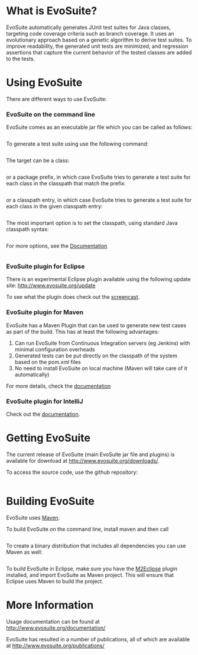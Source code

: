 # What is EvoSuite?

EvoSuite automatically generates JUnit test suites for Java classes, targeting code coverage criteria such as branch coverage. It uses an evolutionary approach based on a genetic algorithm to derive test suites. To improve readability, the generated unit tests are minimized, and regression assertions that capture the current behavior of the tested classes are added to the tests.

# Using EvoSuite

There are different ways to use EvoSuite:

### EvoSuite on the command line

EvoSuite comes as an executable jar file which you can be called as follows:

```java -jar evosuite.jar <options>
```

To generate a test suite using use the following command:

```java -jar evosuite.jar <target> [options]
```

The target can be a class:

```-class <ClassName>
```

or a package prefix, in which case EvoSuite tries to generate a test
suite for each class in the classpath that match the prefix:

```-prefix <PrefixName>
```

or a classpath entry, in which case EvoSuite tries to generate a test
suite for each class in the given classpath entry:

```-target <jar file or directory>
```

The most important option is to set the classpath, using standard Java
classpath syntax:

```-projectCP <classpath>
```

For more options, see the
[Documentation](http://www.evosuite.org/documentation/commandline/)

```java -jar evosuite.jar -help
```

### EvoSuite plugin for Eclipse

There is an experimental Eclipse plugin available using the following
update site: <http://www.evosuite.org/update>

To see what the plugin does check out the [screencast](http://www.evosuite.org/documentation/eclipse-plugin/).

### EvoSuite plugin for Maven

EvoSuite has a Maven Plugin that can be used to generate new test cases as part of the build. This has at least the following advantages:

1. Can run EvoSuite from Continuous Integration servers (eg Jenkins) with minimal configuration overheads
2. Generated tests can be put directly on the classpath of the system based on the pom.xml files
3. No need to install EvoSuite on local machine (Maven will take care of it automatically)

For more details, check the
[documentation](http://www.evosuite.org/documentation/maven-plugin/)

### EvoSuite plugin for IntelliJ

Check out the [documentation](http://www.evosuite.org/documentation/intellij-idea-plugin/).

# Getting EvoSuite

The current release of EvoSuite (main EvoSuite jar file and plugins) is available for download at <http://www.evosuite.org/downloads/>.

To access the source code, use the github repository:

```git clone https://github.com/EvoSuite/evosuite.git
```


# Building EvoSuite

EvoSuite uses [Maven](https://maven.apache.org/).

To build EvoSuite on the command line, install maven and then call

```mvn compile
```

To create a binary distribution that includes all dependencies you can
use Maven as well:

```mvn package
```

To build EvoSuite in Eclipse, make sure you have the [M2Eclipse](http://www.eclipse.org/m2e/) plugin installed, and import EvoSuite as Maven project. This will ensure that Eclipse uses Maven to build the project.


# More Information

Usage documentation can be found at <http://www.evosuite.org/documentation/>

EvoSuite has resulted in a number of publications, all of which are available at <http://www.evosuite.org/publications/>


